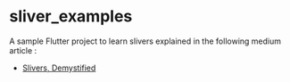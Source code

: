 # sliver_examples

A sample Flutter project to learn slivers explained in the following medium article : 


- [Slivers, Demystified](https://medium.com/flutter-io/slivers-demystified-6ff68ab0296f)